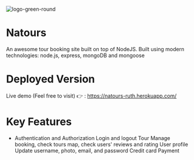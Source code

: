 ![logo-green-round](https://user-images.githubusercontent.com/57313608/169885398-7113fa56-fea1-4c11-bee0-0fe00d0a7a61.png)
# Natours 

An awesome tour booking site built on top of NodeJS.
Built using modern technologies: node.js, express, mongoDB and mongoose

# Deployed Version
Live demo (Feel free to visit) 👉 : https://natours-ruth.herokuapp.com/

# Key Features
* Authentication and Authorization
Login and logout
Tour
Manage booking, check tours map, check users' reviews and rating
User profile
Update username, photo, email, and password
Credit card Payment
